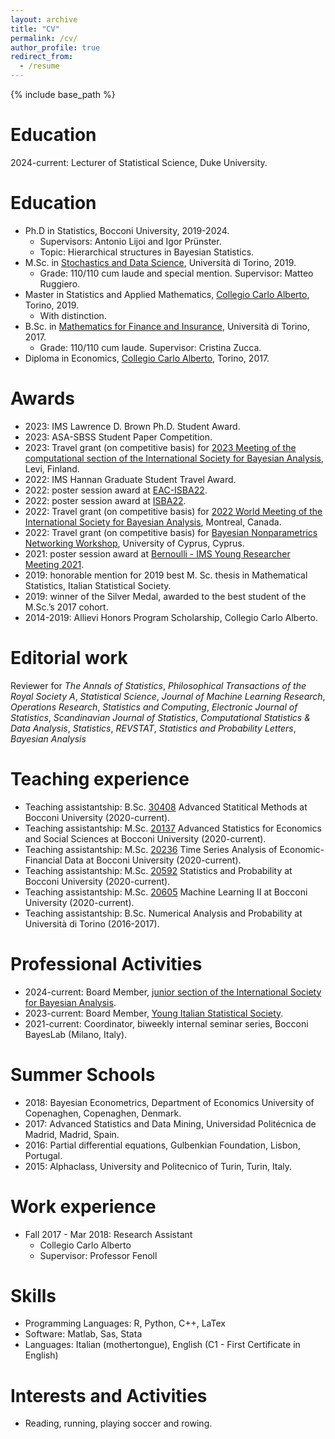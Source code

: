 ```yaml
---
layout: archive
title: "CV"
permalink: /cv/
author_profile: true
redirect_from:
  - /resume
---
```


{% include base_path %}

Education
======

2024-current: Lecturer of Statistical Science, Duke University.

Education
======
* Ph.D in Statistics, Bocconi University, 2019-2024.
  * Supervisors: Antonio Lijoi and Igor Prünster. 
  * Topic: Hierarchical structures in Bayesian Statistics.
* M.Sc. in [Stochastics and Data Science](https://www.master-sds.unito.it/do/home.pl), Università di Torino, 2019.
  * Grade: 110/110 cum laude and special mention. Supervisor: Matteo Ruggiero.
* Master in Statistics and Applied Mathematics, [Collegio Carlo Alberto](https://www.carloalberto.org), Torino, 2019.
  * With distinction. 
* B.Sc. in [Mathematics for Finance and Insurance](https://matematicafinanza.campusnet.unito.it/do/home.pl), Università di Torino, 2017.
  * Grade: 110/110 cum laude. Supervisor: Cristina Zucca.
* Diploma in Economics, [Collegio Carlo Alberto](https://www.carloalberto.org), Torino, 2017.

Awards
======

* 2023: IMS Lawrence D. Brown Ph.D. Student Award.
* 2023: ASA-SBSS Student Paper Competition.
* 2023: Travel grant (on competitive basis) for [2023 Meeting of the computational section of the International Society for Bayesian Analysis](https://bayescomp2023.com/), Levi, Finland.
* 2022: IMS Hannan Graduate Student Travel Award.
* 2022: poster session award at [EAC-ISBA22](https://www.eac-isba.org/eacisba2022).
* 2022: poster session award at  [ISBA22](https://isbawebmaster.github.io/ISBA2022).
* 2022: Travel grant (on competitive basis) for [2022 World Meeting of the International Society for Bayesian Analysis](https://isbawebmaster.github.io/ISBA2022/), Montreal, Canada.
* 2022: Travel grant (on competitive basis) for [Bayesian Nonparametrics Networking Workshop](http://cyprusconferences.org/bnp2022/), University of Cyprus, Cyprus.
* 2021: poster session award at [Bernoulli - IMS Young Researcher Meeting 2021](https://www.wc2020.org/sub03_04.php).
* 2019: honorable mention for 2019 best M. Sc. thesis in Mathematical Statistics, Italian Statistical Society.
* 2019: winner of the Silver Medal, awarded to the best student of the M.Sc.’s 2017 cohort.
* 2014-2019: Allievi Honors Program Scholarship, Collegio Carlo Alberto.

Editorial work
======

Reviewer for _The Annals of Statistics_, _Philosophical Transactions of the Royal Society A_, _Statistical Science_, _Journal of Machine Learning Research_, _Operations Research_, _Statistics and Computing_, _Electronic Journal of Statistics_, _Scandinavian Journal of Statistics_, _Computational Statistics & Data Analysis_, _Statistics_, _REVSTAT_, _Statistics and Probability Letters_, _Bayesian Analysis_


Teaching experience
======
* Teaching assistantship: B.Sc. [30408](https://didattica.unibocconi.it/ts/tsn_anteprima.php?cod_ins=30408&anno=2023&IdPag=6896) Advanced Statitical Methods at Bocconi University (2020-current). 
* Teaching assistantship: M.Sc. [20137](http://didattica.unibocconi.eu/ts/tsn_anteprima.php?cod_ins=20137&anno=2021&IdPag=6351) Advanced Statistics for Economics and Social Sciences at Bocconi University (2020-current). 
* Teaching assistantship: M.Sc. [20236](http://didattica.unibocconi.eu/ts/tsn_anteprima.php?cod_ins=20236&anno=2021&IdPag=6351) Time Series Analysis of Economic-Financial Data at Bocconi University (2020-current).
* Teaching assistantship: M.Sc. [20592](http://didattica.unibocconi.eu/ts/tsn_anteprima.php?cod_ins=20592&anno=2021&IdPag=6351) Statistics and Probability at Bocconi University (2020-current).
* Teaching assistantship: M.Sc. [20605](http://didattica.unibocconi.eu/ts/tsn_anteprima.php?cod_ins=20605&anno=2021&IdPag=6351) Machine Learning II at Bocconi University (2020-current).
* Teaching assistantship: B.Sc. Numerical Analysis and Probability at Università di Torino (2016-2017).


Professional Activities
======

* 2024-current: Board Member, [junior section of the International Society for Bayesian Analysis](https://j-isba.github.io/).
* 2023-current: Board Member, [Young Italian Statistical Society](https://youngsis.github.io/).
* 2021-current: Coordinator, biweekly internal seminar series, Bocconi BayesLab (Milano, Italy).

Summer Schools
======
* 2018: Bayesian Econometrics, Department of Economics University of Copenaghen, Copenaghen, Denmark.
* 2017: Advanced Statistics and Data Mining, Universidad Politécnica de Madrid, Madrid, Spain.
* 2016: Partial differential equations, Gulbenkian Foundation, Lisbon, Portugal.
* 2015: Alphaclass, University and Politecnico of Turin, Turin, Italy.


Work experience
======
* Fall 2017 - Mar 2018: Research Assistant
  * Collegio Carlo Alberto
  * Supervisor: Professor Fenoll
  
Skills
======
* Programming Languages: R, Python, C++, LaTex
* Software: Matlab, Sas, Stata
* Languages: Italian (mothertongue), English (C1 - First Certificate in English)

Interests and Activities
======
* Reading, running, playing soccer and rowing.
